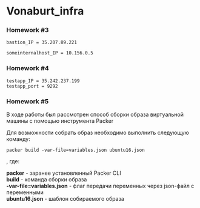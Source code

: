 # Vonaburt_infra
### Homework #3

```
bastion_IP = 35.207.89.221

someinternalhost_IP = 10.156.0.5
```


### Homework #4
```
testapp_IP = 35.242.237.199
testapp_port = 9292
```

### Homework #5

В ходе работы был рассмотрен способ сборки образа виртуальной машины с помощью инструмента Packer

Для возможности собрать образ необходимо выполнить следующую команду:
```
packer build -var-file=variables.json ubuntu16.json
```
, где:

**packer** - заранее установленный Packer CLI  
**build** - команда сборки образа  
**-var-file=variables.json** - флаг передачи переменных через json-файл с переменными  
**ubuntu16.json** - шаблон собираемого образа  


